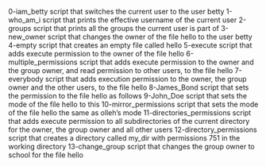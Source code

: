 0-iam_betty
script that switches the current user to the user betty
1-who_am_i
script that prints the effective username of the current user
2-groups
script that prints all the groups the current user is part of
3-new_owner
script that changes the owner of the file hello to the user betty
4-empty
script that creates an empty file called hello
5-execute
script that adds execute permission to the owner of the file hello
6-multiple_permissions
script that adds execute permission to the owner and the group owner, and read permission to other users, to the file hello
7-everybody
script that adds execution permission to the owner, the group owner and the other users, to the file hello
8-James_Bond
script that sets the permission to the file hello as follows
9-John_Doe
script that sets the mode of the file hello to this
10-mirror_permissions
script that sets the mode of the file hello the same as olleh’s mode
11-directories_permissions
script that adds execute permission to all subdirectories of the current directory for the owner, the group owner and all other users
12-directory_permissions
script that creates a directory called my_dir with permissions 751 in the working directory
13-change_group
script that changes the group owner to school for the file hello
